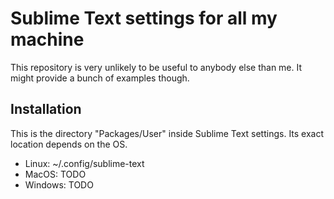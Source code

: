 # Sublime Text settings for all my machine

This repository is very unlikely to be useful to anybody else than me. It might provide a bunch of examples though.

## Installation

This is the directory "Packages/User" inside Sublime Text settings. Its exact location depends on the OS.

* Linux: ~/.config/sublime-text
* MacOS: TODO
* Windows: TODO
